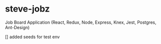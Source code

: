 # steve-jobz
Job Board Application (React, Redux, Node, Express, Knex, Jest, Postgres, Ant-Design)


[] added seeds for test env

